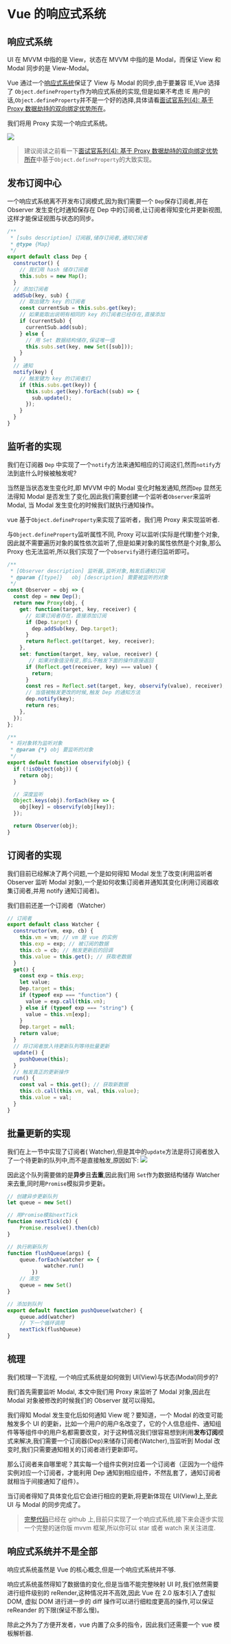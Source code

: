 # Vue 的响应式系统

## 响应式系统

UI 在 MVVM 中指的是 View，状态在 MVVM 中指的是 Modal，而保证 View 和 Modal 同步的是 View-Modal。

Vue 通过一个[响应式系统](https://cn.vuejs.org/v2/guide/reactivity.html#ad)保证了 View 与 Modal 的同步,由于要兼容 IE,Vue 选择了 `Object.defineProperty`作为响应式系统的实现,但是如果不考虑 IE 用户的话,`Object.defineProperty`并不是一个好的选择,具体请看[面试官系列(4): 基于 Proxy 数据劫持的双向绑定优势所在](https://juejin.im/post/5acd0c8a6fb9a028da7cdfaf)。

我们将用 Proxy 实现一个响应式系统。

![](https://user-gold-cdn.xitu.io/2018/6/6/163d41869ea10f6d?w=750&h=390&f=png&s=33203)

> 建议阅读之前看一下[面试官系列(4): 基于 Proxy 数据劫持的双向绑定优势所在](https://juejin.im/post/5acd0c8a6fb9a028da7cdfaf)中基于`Object.defineProperty`的大致实现。

## 发布订阅中心

一个响应式系统离不开发布订阅模式,因为我们需要一个 `Dep`保存订阅者,并在 Observer 发生变化时通知保存在 Dep 中的订阅者,让订阅者得知变化并更新视图,这样才能保证视图与状态的同步。

```js
/**
 * [subs description] 订阅器,储存订阅者,通知订阅者
 * @type {Map}
 */
export default class Dep {
  constructor() {
    // 我们用 hash 储存订阅者
    this.subs = new Map();
  }
  // 添加订阅者
  addSub(key, sub) {
    // 取出键为 key 的订阅者
    const currentSub = this.subs.get(key);
    // 如果能取出说明有相同的 key 的订阅者已经存在,直接添加
    if (currentSub) {
      currentSub.add(sub);
    } else {
      // 用 Set 数据结构储存,保证唯一值
      this.subs.set(key, new Set([sub]));
    }
  }
  // 通知
  notify(key) {
    // 触发键为 key 的订阅者们
    if (this.subs.get(key)) {
      this.subs.get(key).forEach((sub) => {
        sub.update();
      });
    }
  }
}
```

## 监听者的实现

我们在订阅器 `Dep` 中实现了一个`notify`方法来通知相应的订阅这们,然而`notify`方法到底什么时候被触发呢?

当然是当状态发生变化时,即 MVVM 中的 Modal 变化时触发通知,然而`Dep` 显然无法得知 Modal 是否发生了变化,因此我们需要创建一个监听者`Observer`来监听 Modal, 当 Modal 发生变化的时候我们就执行通知操作。

vue 基于`Object.defineProperty`来实现了监听者，我们用 Proxy 来实现监听者.

与`Object.defineProperty`监听属性不同, Proxy 可以监听(实际是代理)整个对象,因此就不需要遍历对象的属性依次监听了,但是如果对象的属性依然是个对象,那么 Proxy 也无法监听,所以我们实现了一个`observify`进行递归监听即可。

```JavaScript
/**
 * [Observer description] 监听器,监听对象,触发后通知订阅
 * @param {[type]}   obj [description] 需要被监听的对象
 */
const Observer = obj => {
  const dep = new Dep();
  return new Proxy(obj, {
    get: function(target, key, receiver) {
      // 如果订阅者存在，直接添加订阅
      if (Dep.target) {
        dep.addSub(key, Dep.target);
      }
      return Reflect.get(target, key, receiver);
    },
    set: function(target, key, value, receiver) {
       // 如果对象值没有变,那么不触发下面的操作直接返回
      if (Reflect.get(receiver, key) === value) {
        return;
      }
      const res = Reflect.set(target, key, observify(value), receiver);
      // 当值被触发更改的时候,触发 Dep 的通知方法
      dep.notify(key);
      return res;
    },
  });
};

/**
 * 将对象转为监听对象
 * @param {*} obj 要监听的对象
 */
export default function observify(obj) {
  if (!isObject(obj)) {
    return obj;
  }

  // 深度监听
  Object.keys(obj).forEach(key => {
    obj[key] = observify(obj[key]);
  });

  return Observer(obj);
}
```

## 订阅者的实现

我们目前已经解决了两个问题,一个是如何得知 Modal 发生了改变(利用监听者 Observer 监听 Modal 对象),一个是如何收集订阅者并通知其变化(利用订阅器收集订阅者,并用 notify 通知订阅者)。

我们目前还差一个订阅者（Watcher）

```js
// 订阅者
export default class Watcher {
  constructor(vm, exp, cb) {
    this.vm = vm; // vm 是 vue 的实例
    this.exp = exp; // 被订阅的数据
    this.cb = cb; // 触发更新后的回调
    this.value = this.get(); // 获取老数据
  }
  get() {
    const exp = this.exp;
    let value;
    Dep.target = this;
    if (typeof exp === "function") {
      value = exp.call(this.vm);
    } else if (typeof exp === "string") {
      value = this.vm[exp];
    }
    Dep.target = null;
    return value;
  }
  // 将订阅者放入待更新队列等待批量更新
  update() {
    pushQueue(this);
  }
  // 触发真正的更新操作
  run() {
    const val = this.get(); // 获取新数据
    this.cb.call(this.vm, val, this.value);
    this.value = val;
  }
}
```

## 批量更新的实现

我们在上一节中实现了订阅者( Watcher),但是其中的`update`方法是将订阅者放入了一个待更新的队列中,而不是直接触发,原因如下:
![](https://user-gold-cdn.xitu.io/2018/6/6/163d44b791377e87?w=693&h=380&f=png&s=139764)

因此这个队列需要做的是**异步**且**去重**,因此我们用 `Set`作为数据结构储存 Watcher 来去重,同时用`Promise`模拟异步更新。

```JavaScript
// 创建异步更新队列
let queue = new Set()

// 用Promise模拟nextTick
function nextTick(cb) {
    Promise.resolve().then(cb)
}

// 执行刷新队列
function flushQueue(args) {
    queue.forEach(watcher => {
            watcher.run()
        })
    // 清空
    queue = new Set()
}

// 添加到队列
export default function pushQueue(watcher) {
    queue.add(watcher)
    // 下一个循环调用
    nextTick(flushQueue)
}

```

## 梳理

我们梳理一下流程, 一个响应式系统是如何做到 UI(View)与状态(Modal)同步的?

我们首先需要监听 Modal, 本文中我们用 Proxy 来监听了 Modal 对象,因此在 Modal 对象被修改的时候我们的 Observer 就可以得知。

我们得知 Modal 发生变化后如何通知 View 呢？要知道，一个 Modal 的改变可能触发多个 UI 的更新，比如一个用户的用户名改变了，它的个人信息组件、通知组件等等组件中的用户名都需要改变，对于这种情况我们很容易想到利用**发布订阅**模式来解决,我们需要一个订阅器(Dep)来储存订阅者(Watcher),当监听到 Modal 改变时,我们只需要通知相关的订阅者进行更新即可。

那么订阅者来自哪里呢？其实每一个组件实例对应着一个订阅者（正因为一个组件实例对应一个订阅者，才能利用 Dep 通知到相应组件，不然乱套了，通知订阅者就相当于间接通知了组件）。

当订阅者得知了具体变化后它会进行相应的更新,将更新体现在 UI(View)上,至此 UI 与 Modal 的同步完成了。

> [完整代码](https://github.com/xiaomuzhu/proxy-vue)已经在 github 上,目前只实现了一个响应式系统,接下来会逐步实现一个完整的迷你版 mvvm 框架,所以你可以 star 或者 watch 来关注进度.

## 响应式系统并不是全部

响应式系统虽然是 Vue 的核心概念,但是一个响应式系统并不够.

响应式系统虽然得知了数据值的变化,但是当值不能完整映射 UI 时,我们依然需要进行组件级别的 reRender,这种情况并不高效,因此 Vue 在 2.0 版本引入了虚拟 DOM, 虚拟 DOM 进行进一步的 diff 操作可以进行细粒度更高的操作,可以保证 reReander 的下限(保证不那么慢)。

除此之外为了方便开发者，vue 内置了众多的指令，因此我们还需要一个 vue 模板解析器.

